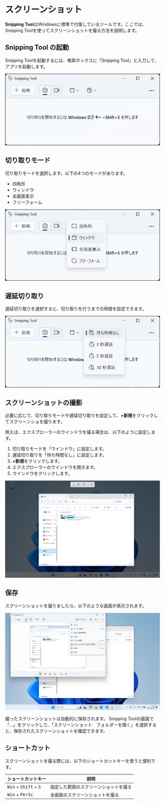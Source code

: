 # スクリーンショット

**Snipping Tool**はWindowsに標準で付属しているツールです。ここでは、Snipping Toolを使ってスクリーンショットを撮る方法を説明します。

## Snipping Tool の起動

Snipping Toolを起動するには、検索ボックスに「Snipping Tool」と入力して、アプリを起動します。

![Snipping Tool](../how-to-use/images/screenshot/open.png)

## 切り取りモード

切り取りモードを選択します。以下の4つのモードがあります。

- 四角形
- ウィンドウ
- 全画面表示
- フリーフォーム

![mode](../how-to-use/images/screenshot/mode.png)


## 遅延切り取り

遅延切り取りを選択すると、切り取りを行うまでの時間を設定できます。

![delay](../how-to-use/images/screenshot/delay.png)

## スクリーンショットの撮影

必要に応じて、切り取りモードや遅延切り取りを設定して、**+新規**をクリックしてスクリーンショを撮ります。

例えば、エクスプローラーのウインドウを撮る場合は、以下のように設定します。
1. 切り取りモードを「ウインドウ」に設定します。
2. 遅延切り取りを「待ち時間なし」に設定します。
3. **+新規**をクリックします。
4. エクスプローラーのウインドウを開きます。
5. ウインドウをクリックします。

![example](../how-to-use/images/screenshot/example.png)


## 保存

スクリーンショットを撮りましたら、以下のような画面が表示されます。

![save](../how-to-use/images/screenshot/save.png)

撮ったスクリーンショットは自動的に保存されます。
Snipping Toolの画面で「…」をクリックして、「スクリーンショット　フォルダーを開く」を選択すると、保存されたスクリーンショットを確認できます。

## ショートカット

スクリーンショットを撮る際には、以下のショートカットキーを使うと便利です。

| ショートカットキー | 説明 |
| --- | --- |
| <kbd>Win</kbd> + <kbd>Shift</kbd> + <kbd>S</kbd> | 指定した範囲のスクリーンショットを撮る |
| <kbd>Win</kbd> + <kbd>PerSc</kbd> | 全画面のスクリーンショットを撮る |